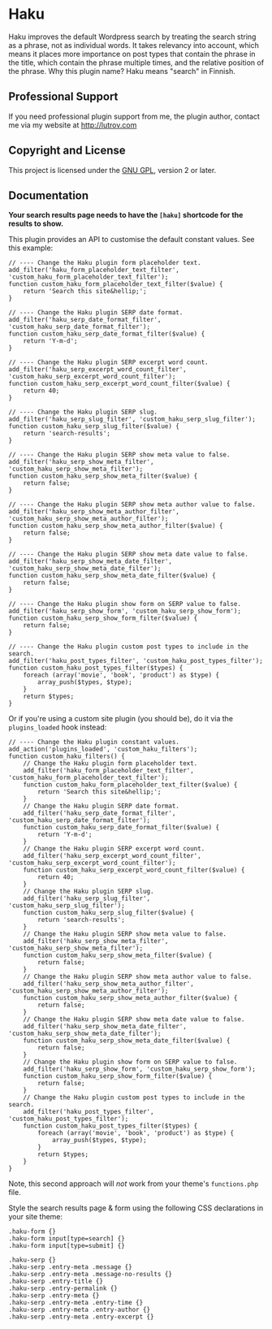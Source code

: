 # Haku

Haku improves the default Wordpress search by treating the search string as a phrase, not as individual words. It takes relevancy into account, which means it places more importance on post types that contain the phrase in the title, which contain the phrase multiple times, and the relative position of the phrase. Why this plugin name? Haku means "search" in Finnish.

## Professional Support

If you need professional plugin support from me, the plugin author, contact me via my website at http://lutrov.com

## Copyright and License

This project is licensed under the [GNU GPL](http://www.gnu.org/licenses/old-licenses/gpl-2.0.html), version 2 or later.

## Documentation

__Your search results page needs to have the `[haku]` shortcode for the results to show.__

This plugin provides an API to customise the default constant values. See this example:


	// ---- Change the Haku plugin form placeholder text.
	add_filter('haku_form_placeholder_text_filter', 'custom_haku_form_placeholder_text_filter');
	function custom_haku_form_placeholder_text_filter($value) {
		return 'Search this site&hellip;';
	}

	// ---- Change the Haku plugin SERP date format.
	add_filter('haku_serp_date_format_filter', 'custom_haku_serp_date_format_filter');
	function custom_haku_serp_date_format_filter($value) {
		return 'Y-m-d';
	}

	// ---- Change the Haku plugin SERP excerpt word count.
	add_filter('haku_serp_excerpt_word_count_filter', 'custom_haku_serp_excerpt_word_count_filter');
	function custom_haku_serp_excerpt_word_count_filter($value) {
		return 40;
	}

	// ---- Change the Haku plugin SERP slug.
	add_filter('haku_serp_slug_filter', 'custom_haku_serp_slug_filter');
	function custom_haku_serp_slug_filter($value) {
		return 'search-results';
	}

	// ---- Change the Haku plugin SERP show meta value to false.
	add_filter('haku_serp_show_meta_filter', 'custom_haku_serp_show_meta_filter');
	function custom_haku_serp_show_meta_filter($value) {
		return false;
	}

	// ---- Change the Haku plugin SERP show meta author value to false.
	add_filter('haku_serp_show_meta_author_filter', 'custom_haku_serp_show_meta_author_filter');
	function custom_haku_serp_show_meta_author_filter($value) {
		return false;
	}

	// ---- Change the Haku plugin SERP show meta date value to false.
	add_filter('haku_serp_show_meta_date_filter', 'custom_haku_serp_show_meta_date_filter');
	function custom_haku_serp_show_meta_date_filter($value) {
		return false;
	}

	// ---- Change the Haku plugin show form on SERP value to false.
	add_filter('haku_serp_show_form', 'custom_haku_serp_show_form');
	function custom_haku_serp_show_form_filter($value) {
		return false;
	}

	// ---- Change the Haku plugin custom post types to include in the search.
	add_filter('haku_post_types_filter', 'custom_haku_post_types_filter');
	function custom_haku_post_types_filter($types) {
		foreach (array('movie', 'book', 'product') as $type) {
			array_push($types, $type);
		}
		return $types;
	}

Or if you're using a custom site plugin (you should be), do it via the `plugins_loaded` hook instead:

	// ---- Change the Haku plugin constant values.
	add_action('plugins_loaded', 'custom_haku_filters');
	function custom_haku_filters() {
		// Change the Haku plugin form placeholder text.
		add_filter('haku_form_placeholder_text_filter', 'custom_haku_form_placeholder_text_filter');
		function custom_haku_form_placeholder_text_filter($value) {
			return 'Search this site&hellip;';
		}
		// Change the Haku plugin SERP date format.
		add_filter('haku_serp_date_format_filter', 'custom_haku_serp_date_format_filter');
		function custom_haku_serp_date_format_filter($value) {
			return 'Y-m-d';
		}
		// Change the Haku plugin SERP excerpt word count.
		add_filter('haku_serp_excerpt_word_count_filter', 'custom_haku_serp_excerpt_word_count_filter');
		function custom_haku_serp_excerpt_word_count_filter($value) {
			return 40;
		}
		// Change the Haku plugin SERP slug.
		add_filter('haku_serp_slug_filter', 'custom_haku_serp_slug_filter');
		function custom_haku_serp_slug_filter($value) {
			return 'search-results';
		}
		// Change the Haku plugin SERP show meta value to false.
		add_filter('haku_serp_show_meta_filter', 'custom_haku_serp_show_meta_filter');
		function custom_haku_serp_show_meta_filter($value) {
			return false;
		}
		// Change the Haku plugin SERP show meta author value to false.
		add_filter('haku_serp_show_meta_author_filter', 'custom_haku_serp_show_meta_author_filter');
		function custom_haku_serp_show_meta_author_filter($value) {
			return false;
		}
		// Change the Haku plugin SERP show meta date value to false.
		add_filter('haku_serp_show_meta_date_filter', 'custom_haku_serp_show_meta_date_filter');
		function custom_haku_serp_show_meta_date_filter($value) {
			return false;
		}
		// Change the Haku plugin show form on SERP value to false.
		add_filter('haku_serp_show_form', 'custom_haku_serp_show_form');
		function custom_haku_serp_show_form_filter($value) {
			return false;
		}
		// Change the Haku plugin custom post types to include in the search.
		add_filter('haku_post_types_filter', 'custom_haku_post_types_filter');
		function custom_haku_post_types_filter($types) {
			foreach (array('movie', 'book', 'product') as $type) {
				array_push($types, $type);
			}
			return $types;
		}
	}

Note, this second approach will _not_ work from your theme's `functions.php` file.

Style the search results page & form using the following CSS declarations in your site theme:

	.haku-form {}
	.haku-form input[type=search] {}
	.haku-form input[type=submit] {}

	.haku-serp {}
	.haku-serp .entry-meta .message {}
	.haku-serp .entry-meta .message-no-results {}
	.haku-serp .entry-title {}
	.haku-serp .entry-permalink {}
	.haku-serp .entry-meta {}
	.haku-serp .entry-meta .entry-time {}
	.haku-serp .entry-meta .entry-author {}
	.haku-serp .entry-meta .entry-excerpt {}
